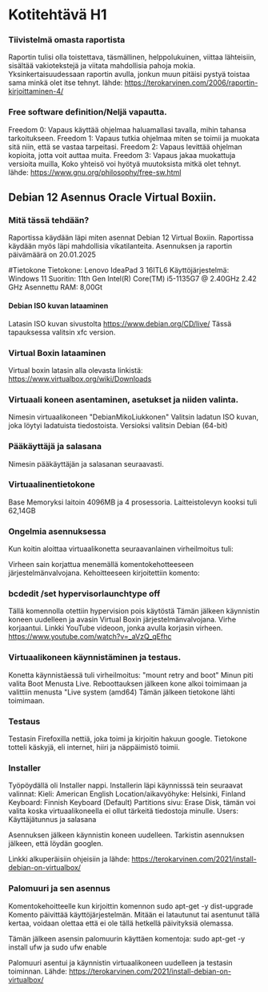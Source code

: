 # Kotitehtävä H1

### Tiivistelmä omasta raportista
Raportin tulisi olla toistettava, täsmällinen, helppolukuinen, viittaa lähteisiin, sisältää vakiotekstejä ja viitata mahdollisia pahoja mokia. 
Yksinkertaisuudessaan raportin avulla, jonkun muun pitäisi pystyä toistaa sama minkä olet itse tehnyt.
lähde: https://terokarvinen.com/2006/raportin-kirjoittaminen-4/

### Free software definition/Neljä vapautta.
Freedom 0: Vapaus käyttää ohjelmaa haluamallasi tavalla, mihin tahansa tarkoitukseen.
Freedom 1: Vapaus tutkia ohjelmaa miten se toimii ja muokata sitä niin, että se vastaa tarpeitasi.
Freedom 2: Vapaus levittää ohjelman kopioita, jotta voit auttaa muita.
Freedom 3: Vapaus jakaa muokattuja versioita muilla, Koko yhteisö voi hyötyä muutoksista mitkä olet tehnyt.
lähde: https://www.gnu.org/philosophy/free-sw.html

## Debian 12 Asennus Oracle Virtual Boxiin.

### Mitä tässä tehdään?
Raportissa käydään läpi miten asennat Debian 12 Virtual Boxiin. Raportissa käydään myös läpi mahdollisia vikatilanteita.
Asennuksen ja raportin päivämäärä on 20.01.2025

#Tietokone
Tietokone: Lenovo IdeaPad 3 16ITL6
Käyttöjärjestelmä: Windows 11
Suoritin: 11th Gen Intel(R) Core(TM) i5-1135G7 @ 2.40GHz   2.42 GHz
Asennettu RAM: 8,00Gt

#### Debian ISO kuvan lataaminen
Latasin ISO kuvan sivustolta https://www.debian.org/CD/live/
Tässä tapauksessa valitsin xfc version.

### Virtual Boxin lataaminen

Virtual boxin latasin alla olevasta linkistä:
https://www.virtualbox.org/wiki/Downloads

### Virtuaali koneen asentaminen, asetukset ja niiden valinta.
Nimesin virtuaalikoneen "DebianMikoLiukkonen" 
Valitsin ladatun ISO kuvan, joka löytyi ladatuista tiedostoista.
Versioksi valitsin Debian (64-bit)

### Pääkäyttäjä ja salasana
Nimesin pääkäyttäjän ja salasanan seuraavasti.

### Virtuaalinentietokone
Base Memoryksi laitoin 4096MB ja 4 prosessoria.
Laitteistolevyn kooksi tuli 62,14GB

### Ongelmia asennuksessa
Kun koitin aloittaa virtuaalikonetta seuraavanlainen virheilmoitus tuli:

Virheen sain korjattua menemällä komentokehotteeseen järjestelmänvalvojana.
Kehoitteeseen kirjoitettiin komento:
### bcdedit /set hypervisorlaunchtype off
Tällä komennolla otettiin hypervision pois käytöstä
Tämän jälkeen käynnistin koneen uudelleen ja avasin Virtual Boxin järjestelmänvalvojana.
Virhe korjaantui.
Linkki YouTube videoon, jonka avulla korjasin virheen.
https://www.youtube.com/watch?v=_aVzQ_qEfhc

### Virtuaalikoneen käynnistäminen ja testaus.
Konetta käynnistäessä tuli virheilmoitus: "mount retry and boot"
Minun piti valita Boot Menusta Live.
Reboottauksen jälkeen kone alkoi toimimaan ja valittiin menusta "Live system (amd64)
Tämän jälkeen tietokone lähti toimimaan.

### Testaus
Testasin Firefoxilla nettiä, joka toimi ja kirjoitin hakuun google.
Tietokone totteli käskyjä, eli internet, hiiri ja näppäimistö toimii.

### Installer
Työpöydällä oli Installer nappi.
Installerin läpi käynnisssä tein seuraavat valinnat:
Kieli: American English
Location/aikavyöhyke: Helsinki, Finland
Keyboard: Finnish Keyboard (Default)
Partitions sivu: Erase Disk, tämän voi valita koska virtuaalikoneella ei ollut tärkeitä tiedostoja minulle.
Users: Käyttäjätunnus ja salasana

Asennuksen jälkeen käynnistin koneen uudelleen.
Tarkistin asennuksen jälkeen, että löydän googlen.

Linkki alkuperäisiin ohjeisiin ja lähde:
https://terokarvinen.com/2021/install-debian-on-virtualbox/

### Palomuuri ja sen asennus
Komentokehoitteelle kun kirjoittin komennon 
sudo apt-get -y dist-upgrade
Komento päivittää käyttöjärjestelmän. 
Mitään ei latautunut tai asentunut tällä kertaa, voidaan olettaa että ei ole tällä hetkellä päivityksiä olemassa.

Tämän jälkeen asensin palomuurin käyttäen komentoja:
sudo apt-get -y install ufw
ja
sudo ufw enable

Palomuuri asentui ja käynnistin virtuaalikoneen uudelleen ja testasin toiminnan.
Lähde: https://terokarvinen.com/2021/install-debian-on-virtualbox/
